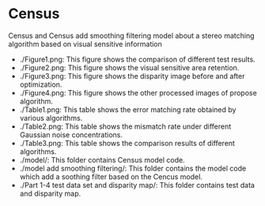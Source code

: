 # Census
Census and Census add smoothing filtering model about a stereo matching algorithm based on visual sensitive information
* ./Figure1.png: This figure shows the comparison of different test results.
* ./Figure2.png: This figure shows the visual sensitive area retention.
* ./Figure3.png: This figure shows the disparity image before and after optimization.
* ./Figure4.png: This figure shows the other processed images of propose algorithm.
* ./Table1.png: This table shows the error matching rate obtained by various algorithms.
* ./Table2.png: This table shows the mismatch rate under different Gaussian noise concentrations.
* ./Table3.png: This table shows the comparison results of different algorithms.
* ./model/: This folder contains Census model code.
* ./model add smoothing filtering/: This folder contains the model code which add a soothing filter based on the Cencus model.
* ./Part 1-4 test data set and disparity map/: This folder contains test data and disparity map.
